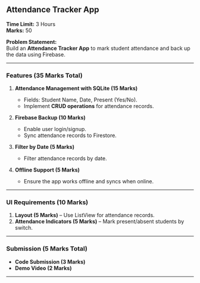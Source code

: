 
## **Attendance Tracker App**  
**Time Limit:** 3 Hours  
**Marks:** 50  

**Problem Statement:**  
Build an **Attendance Tracker App** to mark student attendance and back up the data using Firebase.  

---

### **Features (35 Marks Total)**  

1. **Attendance Management with SQLite (15 Marks)**  
   - Fields: Student Name, Date, Present (Yes/No).  
   - Implement **CRUD operations** for attendance records.  

2. **Firebase Backup (10 Marks)**  
   - Enable user login/signup.  
   - Sync attendance records to Firestore.  

3. **Filter by Date (5 Marks)**  
   - Filter attendance records by date.  

4. **Offline Support (5 Marks)**  
   - Ensure the app works offline and syncs when online.  

---

### **UI Requirements (10 Marks)**  
1. **Layout (5 Marks)** – Use ListView for attendance records.  
2. **Attendance Indicators (5 Marks)** – Mark present/absent students by switch.  

---

### **Submission (5 Marks Total)**  
- **Code Submission (3 Marks)**  
- **Demo Video (2 Marks)**

---
